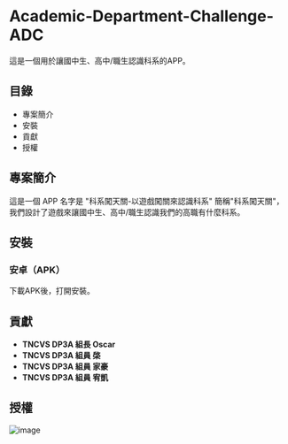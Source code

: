 # Academic-Department-Challenge-ADC
這是一個用於讓國中生、高中/職生認識科系的APP。

## 目錄

- 專案簡介
- 安裝
- 貢獻
- 授權

## 專案簡介

這是一個 APP 名字是 "科系闖天關-以遊戲闖關來認識科系" 簡稱"科系闖天關"，我們設計了遊戲來讓國中生、高中/職生認識我們的高職有什麼科系。

## 安裝

### 安卓（APK）

下載APK後，打開安裝。

## 貢獻

- **TNCVS DP3A 組長 Oscar**
- **TNCVS DP3A 組員 棨**
- **TNCVS DP3A 組員 家豪**
- **TNCVS DP3A 組員 宥凱**

## 授權
![image](https://github.com/user-attachments/assets/c78bdfb9-5c5c-44d0-8182-6b4746725b33)
